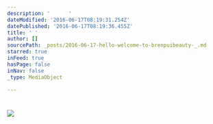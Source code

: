 ```yaml
---
description: '      '
dateModified: '2016-06-17T08:19:31.254Z'
datePublished: '2016-06-17T08:19:36.455Z'
title: ' '
author: []
sourcePath: _posts/2016-06-17-hello-welcome-to-brenpuibeauty-_.md
starred: true
inFeed: true
hasPage: false
inNav: false
_type: MediaObject

---
```

# ![      ](https://imgflo.herokuapp.com/graph/vahj1ThiexotieMo/417556211c88ea27ec467836d472bf0a/croprotate.png?cropheight=721&cropwidth=1458&degrees=0&input=https%3A%2F%2Fthe-grid-user-content.s3-us-west-2.amazonaws.com%2F71f8c1d3-24fc-4506-a0dd-184c4b5fca81.png&x=0&y=0)